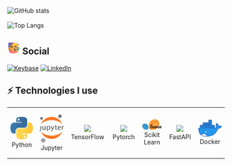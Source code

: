 <!---
- 👋 Hi, I’m @Komalsai234
- 👀 I’m interested in ...
- 🌱 I’m currently learning ...
- 💞️ I’m looking to collaborate on ...
- 📫 How to reach me ...

Komalsai234/Komalsai234 is a ✨ special ✨ repository because its `README.md` (this file) appears on your GitHub profile.
You can click the Preview link to take a look at your changes.
--->
![GitHub stats](https://github-readme-stats.vercel.app/api?username=komalsai234&show_icons=true&theme=default) <br> <br>
![Top Langs](https://github-readme-stats.vercel.app/api/top-langs/?username=komalsai234&layout=compact&theme=default)

## <img src="https://github.com/Komalsai234/Komalsai234/blob/main/emojis/Party.png" width="30"/> Social
[![Keybase](https://img.shields.io/badge/Keybase-0A0A0A?style=for-the-badge&logo=keybase&logoColor=white)](https://keybase.io/komal_sai_anurag)
[![LinkedIn](https://img.shields.io/badge/linkedin-%230077B5.svg?style=for-the-badge&logo=linkedin&logoColor=white)](https://www.linkedin.com/in/komal-sai-anurag-pasumarthy-363521238/)<br>

## ⚡ Technologies I use 

<div align="center">
<table align="center">
    <tr>
        <td align="center" width="140" height="112.43">
            <img src="./icons/python.jpeg" width="65px"/>
            <br /> Python
        </td>
        <td align="center" width="140" height="112.43">
            <img src="./icons/jupyter.png" width="65px"/>
            <br /> Jupyter
        </td>
        <td align="center" width="140" height="112.43">
            <img src="./icons/tensorflow.png" width="65px"/>
            <br /> TensorFlow
        </td>
        <td align="center" width="140" height="112.43">
            <img src="./assets/icons/pytorch.png" width="65px"/>
            <br /> Pytorch
        </td>
        <td align="center" width="140" height="112.43">
            <img src="./icons/scikitlearn.png" width="65px"/>
            <br /> Scikit Learn
        </td>
        <td align="center" width="140" height="112.43">
            <img src="./icons/fastapi.png" width="65px"/>
            <br /> FastAPI
        </td>
        <td align="center" width="140" height="112.43">
            <img src="./icons/docker.png" width="65px"/>
            <br /> Docker
        </td>
    </tr>
</table>
</div>

